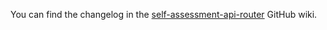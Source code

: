 You can find the changelog in the [self-assessment-api-router](https://github.com/hmrc/self-assessment-api-router/wiki/Changelog) GitHub wiki.
